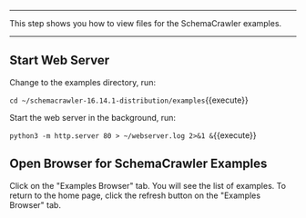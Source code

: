 -----

This step shows you how to view files for the SchemaCrawler examples.

-----

## Start Web Server

Change to the examples directory, run:

`cd ~/schemacrawler-16.14.1-distribution/examples`{{execute}}

Start the web server in the background, run:

`python3 -m http.server 80 > ~/webserver.log 2>&1 &`{{execute}}

## Open Browser for SchemaCrawler Examples

Click on the "Examples Browser" tab. You will see the list of examples. To return to the home page, click the refresh button on the "Examples Browser" tab.
